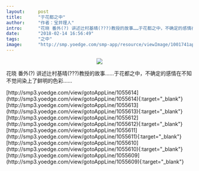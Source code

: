 ```yaml
---
layout:     post
title:      "于花都之中"
author:     "作者：宝井理人"
intro:      "花晓 番外(?) 讲述辻村基晴(???)教授的故事……于花都之中，不确定的感情在不知不觉间染上了鲜明的色彩……"
date:       "2018-02-14 16:56:49"
tags:       "之中"
image:      "http://smp.yoedge.com/smp-app/resource/viewImage/1001741appline.png"
---
```

<div style="text-align: center">
<p><img src="http://smp.yoedge.com/smp-app/resource/viewImage/1001741appline.png"/></p>
</div>
<p class="post-meta">
<span>花晓 番外(?) 讲述辻村基晴(???)教授的故事……于花都之中，不确定的感情在不知不觉间染上了鲜明的色彩……</span>
</p>
[http://smp3.yoedge.com/view/gotoAppLine/1055614](http://smp3.yoedge.com/view/gotoAppLine/1055614){:target="_blank"}
[http://smp3.yoedge.com/view/gotoAppLine/1055613](http://smp3.yoedge.com/view/gotoAppLine/1055613){:target="_blank"}
[http://smp3.yoedge.com/view/gotoAppLine/1055612](http://smp3.yoedge.com/view/gotoAppLine/1055612){:target="_blank"}
[http://smp3.yoedge.com/view/gotoAppLine/1055611](http://smp3.yoedge.com/view/gotoAppLine/1055611){:target="_blank"}
[http://smp3.yoedge.com/view/gotoAppLine/1055610](http://smp3.yoedge.com/view/gotoAppLine/1055610){:target="_blank"}
[http://smp3.yoedge.com/view/gotoAppLine/1055609](http://smp3.yoedge.com/view/gotoAppLine/1055609){:target="_blank"}


